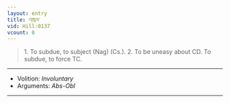 ```yaml
---
layout: entry
title: འཁུལ་
vid: Hill:0137
vcount: 0
---
```

> 1\. To subdue, to subject (Nag) (Cs\.)\. 2\. To be uneasy about CD\. To subdue, to force TC\.

---
* Volition: _Involuntary_
* Arguments: _Abs-Obl_

---

